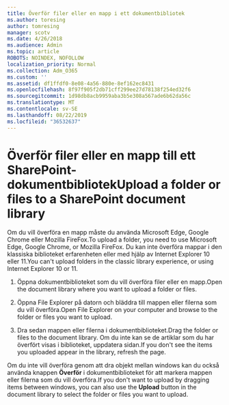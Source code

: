 ```yaml
---
title: Överför filer eller en mapp i ett dokumentbibliotek
ms.author: toresing
author: tomresing
manager: scotv
ms.date: 4/26/2018
ms.audience: Admin
ms.topic: article
ROBOTS: NOINDEX, NOFOLLOW
localization_priority: Normal
ms.collection: Adm_O365
ms.custom: ''
ms.assetid: df1ffdf0-8e08-4a56-880e-8ef162ec8431
ms.openlocfilehash: 8f97f905f2db71cff299ee27d78138f254ed32f6
ms.sourcegitcommit: 1d98db8acb9959aba3b5e308a567ade6b62da56c
ms.translationtype: MT
ms.contentlocale: sv-SE
ms.lasthandoff: 08/22/2019
ms.locfileid: "36532637"
---
```

# <a name="upload-a-folder-or-files-to-a-sharepoint-document-library"></a><span data-ttu-id="1f5f4-102">Överför filer eller en mapp till ett SharePoint-dokumentbibliotek</span><span class="sxs-lookup"><span data-stu-id="1f5f4-102">Upload a folder or files to a SharePoint document library</span></span>

<span data-ttu-id="1f5f4-103">Om du vill överföra en mapp måste du använda Microsoft Edge, Google Chrome eller Mozilla FireFox.</span><span class="sxs-lookup"><span data-stu-id="1f5f4-103">To upload a folder, you need to use Microsoft Edge, Google Chrome, or Mozilla FireFox.</span></span> <span data-ttu-id="1f5f4-104">Du kan inte överföra mappar i den klassiska biblioteket erfarenheten eller med hjälp av Internet Explorer 10 eller 11.</span><span class="sxs-lookup"><span data-stu-id="1f5f4-104">You can't upload folders in the classic library experience, or using Internet Explorer 10 or 11.</span></span>
  
1. <span data-ttu-id="1f5f4-105">Öppna dokumentbiblioteket som du vill överföra filer eller en mapp.</span><span class="sxs-lookup"><span data-stu-id="1f5f4-105">Open the document library where you want to upload a folder or files.</span></span>
    
2. <span data-ttu-id="1f5f4-106">Öppna File Explorer på datorn och bläddra till mappen eller filerna som du vill överföra.</span><span class="sxs-lookup"><span data-stu-id="1f5f4-106">Open File Explorer on your computer and browse to the folder or files you want to upload.</span></span>
    
3. <span data-ttu-id="1f5f4-107">Dra sedan mappen eller filerna i dokumentbiblioteket.</span><span class="sxs-lookup"><span data-stu-id="1f5f4-107">Drag the folder or files to the document library.</span></span> <span data-ttu-id="1f5f4-108">Om du inte kan se de artiklar som du har överfört visas i biblioteket, uppdatera sidan.</span><span class="sxs-lookup"><span data-stu-id="1f5f4-108">If you don't see the items you uploaded appear in the library, refresh the page.</span></span> 
    
<span data-ttu-id="1f5f4-109">Om du inte vill överföra genom att dra objekt mellan windows kan du också använda knappen **Överför** i dokumentbiblioteket för att markera mappen eller filerna som du vill överföra.</span><span class="sxs-lookup"><span data-stu-id="1f5f4-109">If you don't want to upload by dragging items between windows, you can also use the **Upload** button in the document library to select the folder or files you want to upload.</span></span> 
  

